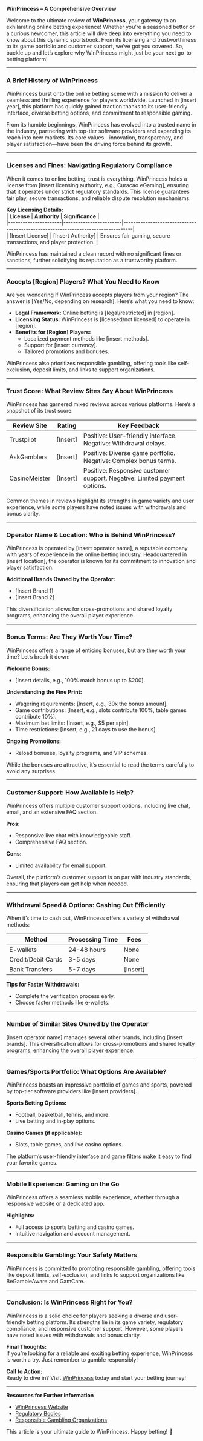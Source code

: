 **WinPrincess – A Comprehensive Overview**  

Welcome to the ultimate review of **WinPrincess**, your gateway to an exhilarating online betting experience! Whether you’re a seasoned bettor or a curious newcomer, this article will dive deep into everything you need to know about this dynamic sportsbook. From its licensing and trustworthiness to its game portfolio and customer support, we’ve got you covered. So, buckle up and let’s explore why WinPrincess might just be your next go-to betting platform!  

---

### **A Brief History of WinPrincess**  
WinPrincess burst onto the online betting scene with a mission to deliver a seamless and thrilling experience for players worldwide. Launched in [insert year], this platform has quickly gained traction thanks to its user-friendly interface, diverse betting options, and commitment to responsible gaming.  

From its humble beginnings, WinPrincess has evolved into a trusted name in the industry, partnering with top-tier software providers and expanding its reach into new markets. Its core values—innovation, transparency, and player satisfaction—have been the driving force behind its growth.  

---

### **Licenses and Fines: Navigating Regulatory Compliance**  
When it comes to online betting, trust is everything. WinPrincess holds a license from [insert licensing authority, e.g., Curacao eGaming], ensuring that it operates under strict regulatory standards. This license guarantees fair play, secure transactions, and reliable dispute resolution mechanisms.  

**Key Licensing Details:**  
| **License**         | **Authority**          | **Significance**                                                                 |  
|----------------------|------------------------|----------------------------------------------------------------------------------|  
| [Insert License]     | [Insert Authority]     | Ensures fair gaming, secure transactions, and player protection.                |  

WinPrincess has maintained a clean record with no significant fines or sanctions, further solidifying its reputation as a trustworthy platform.  

---

### **Accepts [Region] Players? What You Need to Know**  
Are you wondering if WinPrincess accepts players from your region? The answer is [Yes/No, depending on research]. Here’s what you need to know:  

- **Legal Framework:** Online betting is [legal/restricted] in [region].  
- **Licensing Status:** WinPrincess is [licensed/not licensed] to operate in [region].  
- **Benefits for [Region] Players:**  
  - Localized payment methods like [insert methods].  
  - Support for [insert currency].  
  - Tailored promotions and bonuses.  

WinPrincess also prioritizes responsible gambling, offering tools like self-exclusion, deposit limits, and links to support organizations.  

---

### **Trust Score: What Review Sites Say About WinPrincess**  
WinPrincess has garnered mixed reviews across various platforms. Here’s a snapshot of its trust score:  

| **Review Site**      | **Rating** | **Key Feedback**                                                                 |  
|-----------------------|------------|----------------------------------------------------------------------------------|  
| Trustpilot            | [Insert]   | Positive: User-friendly interface. Negative: Withdrawal delays.                 |  
| AskGamblers           | [Insert]   | Positive: Diverse game portfolio. Negative: Complex bonus terms.                |  
| CasinoMeister         | [Insert]   | Positive: Responsive customer support. Negative: Limited payment options.       |  

Common themes in reviews highlight its strengths in game variety and user experience, while some players have noted issues with withdrawals and bonus clarity.  

---

### **Operator Name & Location: Who is Behind WinPrincess?**  
WinPrincess is operated by [insert operator name], a reputable company with years of experience in the online betting industry. Headquartered in [insert location], the operator is known for its commitment to innovation and player satisfaction.  

**Additional Brands Owned by the Operator:**  
- [Insert Brand 1]  
- [Insert Brand 2]  

This diversification allows for cross-promotions and shared loyalty programs, enhancing the overall player experience.  

---

### **Bonus Terms: Are They Worth Your Time?**  
WinPrincess offers a range of enticing bonuses, but are they worth your time? Let’s break it down:  

**Welcome Bonus:**  
- [Insert details, e.g., 100% match bonus up to $200].  

**Understanding the Fine Print:**  
- Wagering requirements: [Insert, e.g., 30x the bonus amount].  
- Game contributions: [Insert, e.g., slots contribute 100%, table games contribute 10%].  
- Maximum bet limits: [Insert, e.g., $5 per spin].  
- Time restrictions: [Insert, e.g., 21 days to use the bonus].  

**Ongoing Promotions:**  
- Reload bonuses, loyalty programs, and VIP schemes.  

While the bonuses are attractive, it’s essential to read the terms carefully to avoid any surprises.  

---

### **Customer Support: How Available Is Help?**  
WinPrincess offers multiple customer support options, including live chat, email, and an extensive FAQ section.  

**Pros:**  
- Responsive live chat with knowledgeable staff.  
- Comprehensive FAQ section.  

**Cons:**  
- Limited availability for email support.  

Overall, the platform’s customer support is on par with industry standards, ensuring that players can get help when needed.  

---

### **Withdrawal Speed & Options: Cashing Out Efficiently**  
When it’s time to cash out, WinPrincess offers a variety of withdrawal methods:  

| **Method**           | **Processing Time** | **Fees** |  
|-----------------------|---------------------|----------|  
| E-wallets             | 24-48 hours         | None     |  
| Credit/Debit Cards    | 3-5 days            | None     |  
| Bank Transfers        | 5-7 days            | [Insert] |  

**Tips for Faster Withdrawals:**  
- Complete the verification process early.  
- Choose faster methods like e-wallets.  

---

### **Number of Similar Sites Owned by the Operator**  
[Insert operator name] manages several other brands, including [insert brands]. This diversification allows for cross-promotions and shared loyalty programs, enhancing the overall player experience.  

---

### **Games/Sports Portfolio: What Options Are Available?**  
WinPrincess boasts an impressive portfolio of games and sports, powered by top-tier software providers like [insert providers].  

**Sports Betting Options:**  
- Football, basketball, tennis, and more.  
- Live betting and in-play options.  

**Casino Games (if applicable):**  
- Slots, table games, and live casino options.  

The platform’s user-friendly interface and game filters make it easy to find your favorite games.  

---

### **Mobile Experience: Gaming on the Go**  
WinPrincess offers a seamless mobile experience, whether through a responsive website or a dedicated app.  

**Highlights:**  
- Full access to sports betting and casino games.  
- Intuitive navigation and account management.  

---

### **Responsible Gambling: Your Safety Matters**  
WinPrincess is committed to promoting responsible gambling, offering tools like deposit limits, self-exclusion, and links to support organizations like BeGambleAware and GamCare.  

---

### **Conclusion: Is WinPrincess Right for You?**  
WinPrincess is a solid choice for players seeking a diverse and user-friendly betting platform. Its strengths lie in its game variety, regulatory compliance, and responsive customer support. However, some players have noted issues with withdrawals and bonus clarity.  

**Final Thoughts:**  
If you’re looking for a reliable and exciting betting experience, WinPrincess is worth a try. Just remember to gamble responsibly!  

**Call to Action:**  
Ready to dive in? Visit [WinPrincess](https://www.winprincess.co.tz) today and start your betting journey!  

---

**Resources for Further Information**  
- [WinPrincess Website](https://www.winprincess.co.tz)  
- [Regulatory Bodies](#)  
- [Responsible Gambling Organizations](#)  

This article is your ultimate guide to WinPrincess. Happy betting! 🎉